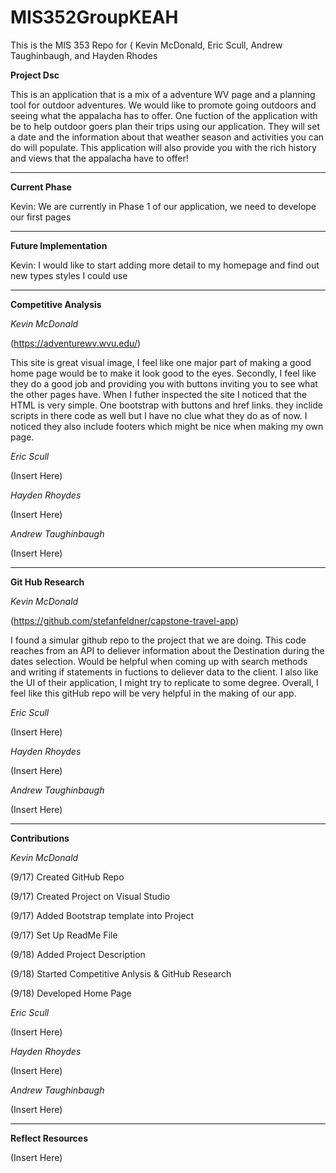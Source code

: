 # MIS352GroupKEAH
This is the MIS 353 Repo for ( Kevin McDonald, Eric Scull, Andrew Taughinbaugh, and Hayden Rhodes

**Project Dsc**

This is an application that is a mix of a adventure WV page and a planning tool for outdoor adventures. We would like to promote going outdoors and seeing what the appalacha has to offer. One fuction of the application with be to help outdoor goers plan their trips using our application. They will set a date and the information about that weather season and activities you can do will populate. This application will also provide you with the rich history and views that the appalacha have to offer!

*******************************************************************************************************************************************************************

**Current Phase**

Kevin: We are currently in Phase 1 of our application, we need to develope our first pages

*******************************************************************************************************************************************************************

**Future Implementation**

Kevin: I would like to start adding more detail to my homepage and find out new types styles I could use

*******************************************************************************************************************************************************************


**Competitive Analysis**

*Kevin McDonald*

(https://adventurewv.wvu.edu/)

This site is great visual image, I feel like one major part of making a good home page would be to make it look good to the eyes. Secondly, I feel like they do a good job and providing you with buttons inviting you to see what the other pages have. When I futher inspected the site I noticed that the HTML is very simple. One bootstrap with buttons and href links. they inclide scripts in there code as well but I have no clue what they do as of now. I noticed they also include footers which might be nice when making my own page.

*Eric Scull*

(Insert Here)

*Hayden Rhoydes*

(Insert Here)

*Andrew Taughinbaugh*

(Insert Here)


*******************************************************************************************************************************************************************

**Git Hub Research**

*Kevin McDonald*

(https://github.com/stefanfeldner/capstone-travel-app)

I found a simular github repo to the project that we are doing. This code reaches from an API to deliever information about the Destination during the dates selection. Would be helpful when coming up with search methods and writing if statements in fuctions to deliever data to the client. I also like the UI of their application, I might try to replicate to some degree. Overall, I feel like this gitHub repo will be very helpful in the making of our app.

*Eric Scull*

(Insert Here)

*Hayden Rhoydes*

(Insert Here)

*Andrew Taughinbaugh*

(Insert Here)


*******************************************************************************************************************************************************************

**Contributions**

*Kevin McDonald*

(9/17) Created GitHub Repo

(9/17) Created Project on Visual Studio 

(9/17) Added Bootstrap template into Project 

(9/17) Set Up ReadMe File

(9/18) Added Project Description

(9/18) Started Competitive Anlysis & GitHub Research

(9/18) Developed Home Page

*Eric Scull*

(Insert Here)


*Hayden Rhoydes*

(Insert Here)


*Andrew Taughinbaugh*

(Insert Here)


*******************************************************************************************************************************************************************

**Reflect Resources**

(Insert Here)
